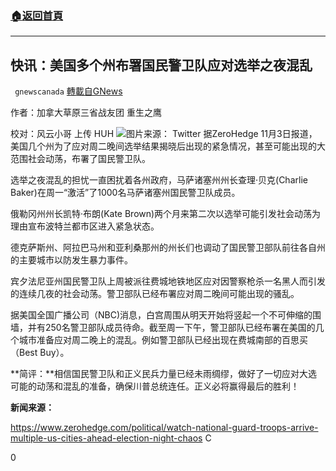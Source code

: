 ###  [:house:返回首頁](https://github.com/ourhimalayas/txt)
---

## 快讯：美国多个州布署国民警卫队应对选举之夜混乱
` gnewscanada` [轉載自GNews](https://gnews.org/zh-hans/525173/)

作者：加拿大草原三省战友团 重生之鹰

校对：风云小哥 上传 HUH
![]()![](https://media.discordapp.net/attachments/721388937553248396/773349980802515014/Snipaste_2020-11-04_08-55-53.png)图片来源： Twitter
据ZeroHedge 11月3日报道，美国几个州为了应对周二晚间选举结果揭晓后出现的紧急情况，甚至可能出现的大范围社会动荡，布署了国民警卫队。

选举之夜混乱的担忧一直困扰着各州政府，马萨诸塞州州长查理·贝克(Charlie Baker)在周一“激活”了1000名马萨诸塞州国民警卫队成员。

俄勒冈州州长凯特·布朗(Kate Brown)两个月来第二次以选举可能引发社会动荡为理由宣布波特兰都市区进入紧急状态。

德克萨斯州、阿拉巴马州和亚利桑那州的州长们也调动了国民警卫部队前往各自州的主要城市以防发生暴力事件。

宾夕法尼亚州国民警卫队上周被派往费城地铁地区应对因警察枪杀一名黑人而引发的连续几夜的社会动荡。警卫部队已经布署应对周二晚间可能出现的骚乱。

据美国全国广播公司（NBC)消息，白宫周围从明天开始将竖起一个不可伸缩的围墙，并有250名警卫部队成员待命。截至周一下午，警卫部队已经布署在美国的几个城市准备应对周二晚上的混乱。例如警卫部队已经出现在费城南部的百思买（Best Buy）。

**简评：**相信国民警卫队和正义民兵力量已经未雨绸缪，做好了一切应对大选可能的动荡和混乱的准备，确保川普总统连任。正义必将赢得最后的胜利！

**新闻来源：**

https://www.zerohedge.com/political/watch-national-guard-troops-arrive-multiple-us-cities-ahead-election-night-chaos C

0

